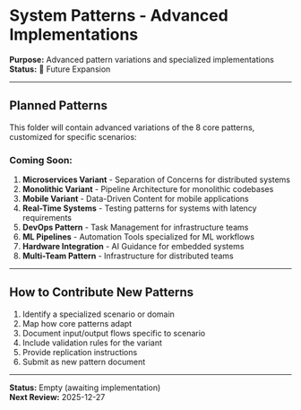 # System Patterns - Advanced Implementations

**Purpose:** Advanced pattern variations and specialized implementations  
**Status:** 🔄 Future Expansion

---

## Planned Patterns

This folder will contain advanced variations of the 8 core patterns, customized for specific scenarios:

### Coming Soon:

1. **Microservices Variant** - Separation of Concerns for distributed systems
2. **Monolithic Variant** - Pipeline Architecture for monolithic codebases
3. **Mobile Variant** - Data-Driven Content for mobile applications
4. **Real-Time Systems** - Testing patterns for systems with latency requirements
5. **DevOps Pattern** - Task Management for infrastructure teams
6. **ML Pipelines** - Automation Tools specialized for ML workflows
7. **Hardware Integration** - AI Guidance for embedded systems
8. **Multi-Team Pattern** - Infrastructure for distributed teams

---

## How to Contribute New Patterns

1. Identify a specialized scenario or domain
2. Map how core patterns adapt
3. Document input/output flows specific to scenario
4. Include validation rules for the variant
5. Provide replication instructions
6. Submit as new pattern document

---

**Status:** Empty (awaiting implementation)  
**Next Review:** 2025-12-27

